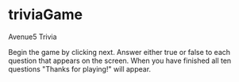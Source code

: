 # triviaGame

Avenue5 Trivia

Begin the game by clicking next.
Answer either true or false to each question that appears on the screen.
When you have finished all ten questions "Thanks for playing!" will appear.

